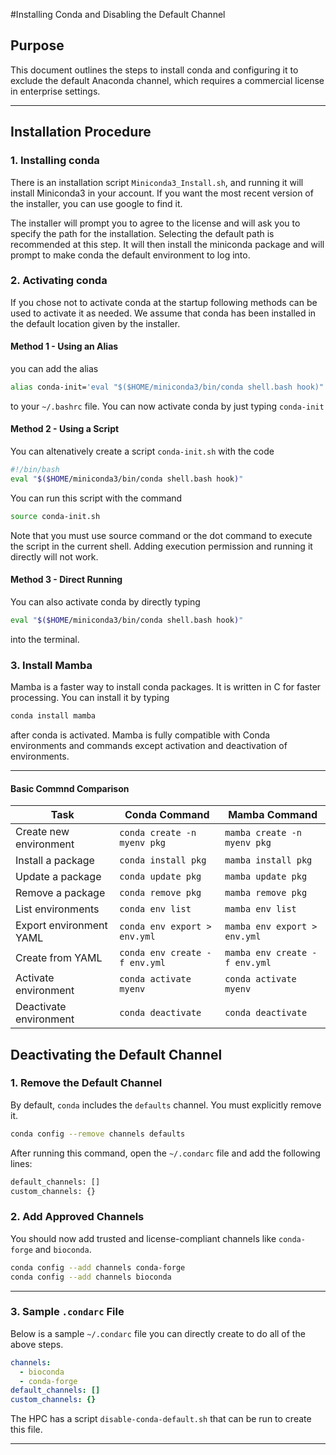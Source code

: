 #Installing Conda and Disabling the Default Channel

## Purpose
This document outlines the steps to install conda and configuring it to exclude the default Anaconda channel, which requires a commercial license in enterprise settings.


---

## Installation Procedure

### 1. Installing conda
There is an installation script `Miniconda3_Install.sh`, and running it will install Miniconda3 in your account. If you want the most recent version of the installer, you can use google to find it.

The installer will prompt you to agree to the license and will ask you to specify the path for the installation. Selecting the default path is recommended at this step. It will then install the miniconda package and will prompt to make conda the default environment to log into.

### 2. Activating conda 
If you chose not to activate conda at the startup following methods can be used to activate it as needed. We assume that conda has been installed in the default location given by the installer. 

#### Method 1 - Using an Alias
you can add the alias 
```bash
alias conda-init='eval "$($HOME/miniconda3/bin/conda shell.bash hook)"'
```
to your `~/.bashrc` file. You can now activate conda by just typing `conda-init`


#### Method 2 - Using a Script
You can altenatively create a script `conda-init.sh` with the code

```bash
#!/bin/bash
eval "$($HOME/miniconda3/bin/conda shell.bash hook)"
```
You can run this script with the command
```bash
source conda-init.sh
```
Note that you must use source command or the dot command to execute the script in the current shell. Adding execution permission and running it directly will not work.

#### Method 3 - Direct Running 
You can also activate conda by directly typing
```bash
eval "$($HOME/miniconda3/bin/conda shell.bash hook)"
```
into the terminal.

### 3. Install Mamba
Mamba is a faster way to install conda packages. It is written in C for faster processing. You can install it by typing 
```bash
conda install mamba
```
after conda is activated. Mamba is fully compatible with Conda environments and commands except activation and deactivation of environments. 

---

#### Basic Commnd Comparison

| Task                      | Conda Command                  | Mamba Command                |
|---------------------------|--------------------------------|------------------------------|
| Create new environment    | `conda create -n myenv pkg`    | `mamba create -n myenv pkg`  |
| Install a package         | `conda install pkg`            | `mamba install pkg`          |
| Update a package          | `conda update pkg`             | `mamba update pkg`           |
| Remove a package          | `conda remove pkg`             | `mamba remove pkg`           |
| List environments         | `conda env list`               | `mamba env list`             |
| Export environment YAML   | `conda env export > env.yml`   | `mamba env export > env.yml` |
| Create from YAML          | `conda env create -f env.yml`  | `mamba env create -f env.yml`|
| Activate environment      | `conda activate myenv`         | `conda activate myenv`       |
| Deactivate environment    | `conda deactivate`             | `conda deactivate`           |


## Deactivating the Default Channel 


### 1. Remove the Default Channel

By default, `conda` includes the `defaults` channel. You must explicitly remove it.

```bash
conda config --remove channels defaults
```
After running this command, open the `~/.condarc` file and add the following lines:

```bash
default_channels: []
custom_channels: {}
```

### 2. Add Approved Channels

You should now add trusted and license-compliant channels like `conda-forge` and `bioconda`.

```bash
conda config --add channels conda-forge 
conda config --add channels bioconda
```

---

### 3. Sample `.condarc` File
Below is a sample `~/.condarc` file you can directly create to do all of the above steps.
```yaml
channels:
  - bioconda
  - conda-forge
default_channels: []
custom_channels: {}
```
The HPC has a script `disable-conda-default.sh` that can be run to create this file.

---
